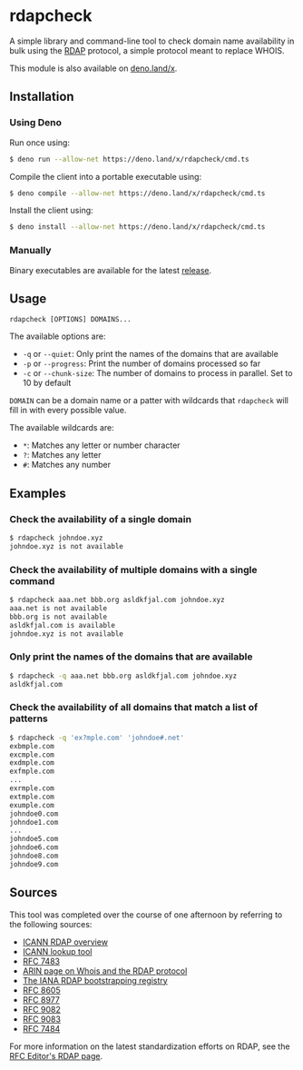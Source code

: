 # rdapcheck

A simple library and command-line tool to check domain name availability in bulk using the [RDAP](https://www.icann.org/rdap) protocol, a simple protocol meant to replace WHOIS.

This module is also available on [deno.land/x](https://deno.land/x/rdapcheck).

## Installation

### Using Deno

Run once using:

```bash
$ deno run --allow-net https://deno.land/x/rdapcheck/cmd.ts
```

Compile the client into a portable executable using:

```bash
$ deno compile --allow-net https://deno.land/x/rdapcheck/cmd.ts
```

Install the client using:

```bash
$ deno install --allow-net https://deno.land/x/rdapcheck/cmd.ts
```

### Manually

Binary executables are available for the latest [release](https://github.com/Gadiguibou/rdapcheck/releases/latest).

## Usage

```
rdapcheck [OPTIONS] DOMAINS...
```

The available options are:

- `-q` or `--quiet`: Only print the names of the domains that are available
- `-p` or `--progress`: Print the number of domains processed so far
- `-c` or `--chunk-size`: The number of domains to process in parallel. Set to 10 by default

`DOMAIN` can be a domain name or a patter with wildcards that `rdapcheck` will fill in with every possible value.

The available wildcards are:

- `*`: Matches any letter or number character
- `?`: Matches any letter
- `#`: Matches any number

## Examples

### Check the availability of a single domain

```bash
$ rdapcheck johndoe.xyz
johndoe.xyz is not available
```

### Check the availability of multiple domains with a single command

```bash
$ rdapcheck aaa.net bbb.org asldkfjal.com johndoe.xyz
aaa.net is not available
bbb.org is not available
asldkfjal.com is available
johndoe.xyz is not available
```

### Only print the names of the domains that are available

```bash
$ rdapcheck -q aaa.net bbb.org asldkfjal.com johndoe.xyz
asldkfjal.com
```

### Check the availability of all domains that match a list of patterns

```bash
$ rdapcheck -q 'ex?mple.com' 'johndoe#.net'
exbmple.com
excmple.com
exdmple.com
exfmple.com
...
exrmple.com
extmple.com
exumple.com
johndoe0.com
johndoe1.com
...
johndoe5.com
johndoe6.com
johndoe8.com
johndoe9.com
```

## Sources

This tool was completed over the course of one afternoon by referring to the following sources:

- [ICANN RDAP overview](https://www.icann.org/rdap)
- [ICANN lookup tool](https://lookup.icann.org/lookup)
- [RFC 7483](https://datatracker.ietf.org/doc/html/rfc7483)
- [ARIN page on Whois and the RDAP protocol](https://www.arin.net/resources/registry/whois/rdap)
- [The IANA RDAP bootstrapping registry](https://data.iana.org/rdap/)
- [RFC 8605](https://www.rfc-editor.org/info/rfc8605)
- [RFC 8977](https://www.rfc-editor.org/info/rfc8977)
- [RFC 9082](https://www.rfc-editor.org/info/rfc9082)
- [RFC 9083](https://www.rfc-editor.org/info/rfc9083)
- [RFC 7484](https://datatracker.ietf.org/doc/html/rfc7484)

For more information on the latest standardization efforts on RDAP, see the [RFC Editor's RDAP page](https://www.rfc-editor.org/search/rfc_search_detail.php?title=RDAP&pubstatus%5B%5D=Any&pub_date_type=any).
